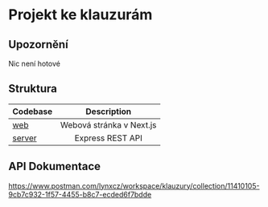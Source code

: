 # Projekt ke klauzurám

## Upozornění

Nic není hotové

## Struktura

| Codebase               |   Description    |
| :--------------------- | :--------------: |
| [web](web)             | Webová stránka v Next.js  |
| [server](server)       |     Express REST API     |

## API Dokumentace


https://www.postman.com/lynxcz/workspace/klauzury/collection/11410105-9cb7c932-1f57-4455-b8c7-ecded6f7bdde
